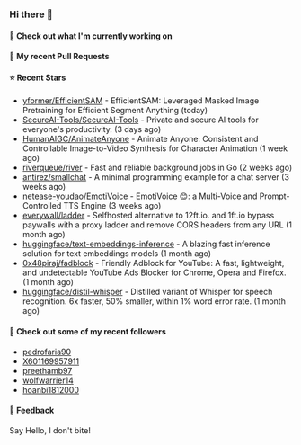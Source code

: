 ### Hi there 👋

#### 👷 Check out what I'm currently working on

#### 🔨 My recent Pull Requests


#### ⭐ Recent Stars

- [yformer/EfficientSAM](https://github.com/yformer/EfficientSAM) - EfficientSAM: Leveraged Masked Image Pretraining for Efficient Segment Anything (today)
- [SecureAI-Tools/SecureAI-Tools](https://github.com/SecureAI-Tools/SecureAI-Tools) - Private and secure AI tools for everyone&#39;s productivity. (3 days ago)
- [HumanAIGC/AnimateAnyone](https://github.com/HumanAIGC/AnimateAnyone) - Animate Anyone: Consistent and Controllable Image-to-Video Synthesis for Character Animation (1 week ago)
- [riverqueue/river](https://github.com/riverqueue/river) - Fast and reliable background jobs in Go (2 weeks ago)
- [antirez/smallchat](https://github.com/antirez/smallchat) - A minimal programming example for a chat server (3 weeks ago)
- [netease-youdao/EmotiVoice](https://github.com/netease-youdao/EmotiVoice) - EmotiVoice 😊: a Multi-Voice and Prompt-Controlled TTS Engine (3 weeks ago)
- [everywall/ladder](https://github.com/everywall/ladder) - Selfhosted alternative to 12ft.io. and 1ft.io bypass paywalls with a proxy ladder and remove CORS headers from any URL (1 month ago)
- [huggingface/text-embeddings-inference](https://github.com/huggingface/text-embeddings-inference) - A blazing fast inference solution for text embeddings models (1 month ago)
- [0x48piraj/fadblock](https://github.com/0x48piraj/fadblock) - Friendly Adblock for YouTube: A fast, lightweight, and undetectable YouTube Ads Blocker for Chrome, Opera and Firefox. (1 month ago)
- [huggingface/distil-whisper](https://github.com/huggingface/distil-whisper) - Distilled variant of Whisper for speech recognition. 6x faster, 50% smaller, within 1% word error rate. (1 month ago)

#### 👯 Check out some of my recent followers

- [pedrofaria90](https://github.com/pedrofaria90)
- [X601169957911](https://github.com/X601169957911)
- [preethamb97](https://github.com/preethamb97)
- [wolfwarrier14](https://github.com/wolfwarrier14)
- [hoanbi1812000](https://github.com/hoanbi1812000)

#### 💬 Feedback

Say Hello, I don't bite!